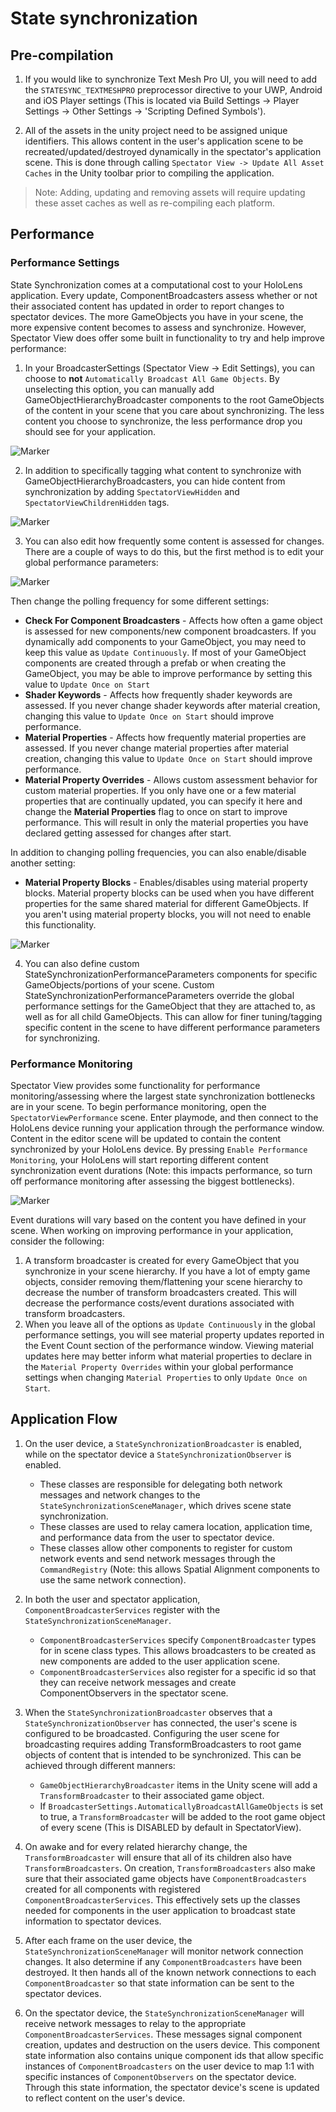 # State synchronization

## Pre-compilation
1) If you would like to synchronize Text Mesh Pro UI, you will need to add the `STATESYNC_TEXTMESHPRO` preprocessor directive to your UWP, Android and iOS Player settings (This is located via Build Settings -> Player Settings -> Other Settings -> 'Scripting Defined Symbols').

2) All of the assets in the unity project need to be assigned unique identifiers. This allows content in the user's application scene to be recreated/updated/destroyed dynamically in the spectator's application scene. This is done through calling `Spectator View -> Update All Asset Caches` in the Unity toolbar prior to compiling the application.

> Note: Adding, updating and removing assets will require updating these asset caches as well as re-compiling each platform.

## Performance

### Performance Settings
State Synchronization comes at a computational cost to your HoloLens application. Every update, ComponentBroadcasters assess whether or not their associated content has updated in order to report changes to spectator devices. The more GameObjects you have in your scene, the more expensive content becomes to assess and synchronize. However, Spectator View does offer some built in functionality to try and help improve performance:

1) In your BroadcasterSettings (Spectator View -> Edit Settings), you can choose to **not** `Automatically Broadcast All Game Objects`. By unselecting this option, you can manually add GameObjectHierarchyBroadcaster components to the root GameObjects of the content in your scene that you care about synchronizing. The less content you choose to synchronize, the less performance drop you should see for your application.

![Marker](../../../../../../doc/images/AvoidSynchronizingAllContent.png)

2) In addition to specifically tagging what content to synchronize with GameObjectHierarchyBroadcasters, you can hide content from synchronization by adding `SpectatorViewHidden` and `SpectatorViewChildrenHidden` tags.

![Marker](../../../../../../doc/images/SpectatorViewHidden.png)

3) You can also edit how frequently some content is assessed for changes. There are a couple of ways to do this, but the first method is to edit your global performance parameters:

![Marker](../../../../../../doc/images/EditSynchronizationSettings.png)

Then change the polling frequency for some different settings:

* **Check For Component Broadcasters** - Affects how often a game object is assessed for new components/new component broadcasters. If you dynamically add components to your GameObject, you may need to keep this value as `Update Continuously`. If most of your GameObject components are created through a prefab or when creating the GameObject, you may be able to improve performance by setting this value to `Update Once on Start`
* **Shader Keywords** - Affects how frequently shader keywords are assessed. If you never change shader keywords after material creation, changing this value to `Update Once on Start` should improve performance.
* **Material Properties** - Affects how frequently material properties are assessed. If you never change material properties after material creation, changing this value to `Update Once on Start` should improve performance.
* **Material Property Overrides** - Allows custom assessment behavior for custom material properties. If you only have one or a few material properties that are continually updated, you can specify it here and change the **Material Properties** flag to once on start to improve performance. This will result in only the material properties you have declared getting assessed for changes after start.

In addition to changing polling frequencies, you can also enable/disable another setting:
* **Material Property Blocks** - Enables/disables using material property blocks. Material property blocks can be used when you have different properties for the same shared material for different GameObjects. If you aren't using material property blocks, you will not need to enable this functionality.

![Marker](../../../../../../doc/images/GlobalPerformanceSettings.png)

4) You can also define custom StateSynchronizationPerformanceParameters components for specific GameObjects/portions of your scene. Custom StateSynchronizationPerformanceParameters override the global performance settings for the GameObject that they are attached to, as well as for all child GameObjects. This can allow for finer tuning/tagging specific content in the scene to have different performance parameters for synchronizing.

### Performance Monitoring
Spectator View provides some functionality for performance monitoring/assessing where the largest state synchronization bottlenecks are in your scene. To begin performance monitoring, open the `SpectatorViewPerformance` scene. Enter playmode, and then connect to the HoloLens device running your application through the performance window. Content in the editor scene will be updated to contain the content synchronized by your HoloLens device. By pressing `Enable Performance Monitoring`, your HoloLens will start reporting different content synchronization event durations (Note: this impacts performance, so turn off performance monitoring after assessing the biggest bottlenecks).

![Marker](../../../../../../doc/images/PerformanceWindow.png)

Event durations will vary based on the content you have defined in your scene. When working on improving performance in your application, consider the following:

1) A transform broadcaster is created for every GameObject that you synchronize in your scene hierarchy. If you have a lot of empty game objects, consider removing them/flattening your scene hierarchy to decrease the number of transform broadcasters created. This will decrease the performance costs/event durations associated with transform broadcasters. 
2) When you leave all of the options as `Update Continuously` in the global performance settings, you will see material property updates reported in the Event Count section of the performance window. Viewing material updates here may better inform what material properties to declare in the `Material Property Overrides` within your global performance settings when changing `Material Properties` to only `Update Once on Start`.

## Application Flow
1) On the user device, a `StateSynchronizationBroadcaster` is enabled, while on the spectator device a 
`StateSynchronizationObserver` is enabled.
    * These classes are responsible for delegating both network messages and network changes to the `StateSynchronizationSceneManager`, which drives scene state synchronization.
    * These classes are used to relay camera location, application time, and performance data from the user to spectator device.
    * These classes allow other components to register for custom network events and send network messages through the `CommandRegistry` (Note: this allows Spatial Alignment components to use the same network connection).


2) In both the user and spectator application, `ComponentBroadcasterServices` register with the `StateSynchronizationSceneManager`.
      * `ComponentBroadcasterServices` specify `ComponentBroadcaster` types for in scene class types. This allows broadcasters to be created as new components are added to the user application scene.
      * `ComponentBroadcasterServices` also register for a specific id so that they can receive network messages and create ComponentObservers in the spectator scene.


3) When the `StateSynchronizationBroadcaster` observes that a `StateSynchronizationObserver`
 has connected, the user's scene is configured to be broadcasted. Configuring the user scene for broadcasting requires adding TransformBroadcasters to root game objects of content that is intended to be synchronized. This can be achieved through different manners:
      * `GameObjectHierarchyBroadcaster` items in the Unity scene will add a `TransformBroadcaster` to their associated game object.
      * If `BroadcasterSettings.AutomaticallyBroadcastAllGameObjects` is set to true, a `TransformBroadcaster` will be added to the root game object of every scene (This is DISABLED by default in SpectatorView).


4) On awake and for every related hierarchy change, the `TransformBroadcaster`
 will ensure that all of its children also have `TransformBroadcasters`. On creation, `TransformBroadcasters` also make sure that their associated game objects have `ComponentBroadcasters` created for all components with registered `ComponentBroadcasterServices`. This effectively sets up the classes needed for components in the user application to broadcast state information to spectator devices.


5) After each frame on the user device, the `StateSynchronizationSceneManager` will monitor network connection changes. It also determine if any `ComponentBroadcasters`
 have been destroyed. It then hands all of the known network connections to each `ComponentBroadcaster`
 so that state information can be sent to the spectator devices.


6) On the spectator device, the `StateSynchronizationSceneManager` will receive network messages to relay to the appropriate `ComponentBroadcasterServices`. These messages signal component creation, updates and destruction on the users device. This component state information also contains unique component ids that allow specific instances of `ComponentBroadcasters`
 on the user device to map 1:1 with specific instances of `ComponentObservers` on the spectator device. Through this state information, the spectator device's scene is updated to reflect content on the user's device.
